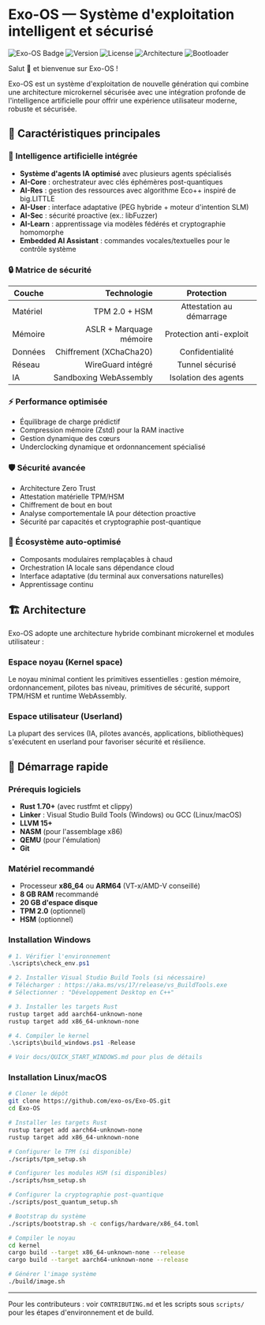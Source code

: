 # Exo-OS — Système d'exploitation intelligent et sécurisé

![Exo-OS Badge](https://img.shields.io/badge/Exo--OS-Intelligent%20%26%20S%C3%A9curis%C3%A9-blue?style=for-the-badge&logo=shield&logoColor=white)
![Version](https://img.shields.io/badge/version-0.1.0--dev-green?style=for-the-badge)
![License](https://img.shields.io/badge/license-MIT%2FApache%202.0-yellow?style=for-the-badge)
![Architecture](https://img.shields.io/badge/architecture-x86__64-red?style=for-the-badge)
![Bootloader](https://img.shields.io/badge/bootloader-Multiboot2%20%2B%20GRUB-orange?style=for-the-badge)

Salut 👋 et bienvenue sur Exo-OS !

Exo-OS est un système d'exploitation de nouvelle génération qui combine une architecture microkernel sécurisée avec une intégration profonde de l'intelligence artificielle pour offrir une expérience utilisateur moderne, robuste et sécurisée.

## 🌟 Caractéristiques principales

### 🧠 Intelligence artificielle intégrée

- **Système d'agents IA optimisé** avec plusieurs agents spécialisés
- **AI-Core** : orchestrateur avec clés éphémères post-quantiques
- **AI-Res** : gestion des ressources avec algorithme Eco++ inspiré de big.LITTLE
- **AI-User** : interface adaptative (PEG hybride + moteur d'intention SLM)
- **AI-Sec** : sécurité proactive (ex.: libFuzzer)
- **AI-Learn** : apprentissage via modèles fédérés et cryptographie homomorphe
- **Embedded AI Assistant** : commandes vocales/textuelles pour le contrôle système

### 🔒 Matrice de sécurité

| Couche      | Technologie               | Protection                |
|-------------|--------------------------:|:-------------------------:|
| Matériel    | TPM 2.0 + HSM             | Attestation au démarrage  |
| Mémoire     | ASLR + Marquage mémoire   | Protection anti-exploit   |
| Données     | Chiffrement (XChaCha20)   | Confidentialité           |
| Réseau      | WireGuard intégré         | Tunnel sécurisé           |
| IA          | Sandboxing WebAssembly    | Isolation des agents      |

### ⚡ Performance optimisée

- Équilibrage de charge prédictif
- Compression mémoire (Zstd) pour la RAM inactive
- Gestion dynamique des cœurs
- Underclocking dynamique et ordonnancement spécialisé

### 🛡️ Sécurité avancée

- Architecture Zero Trust
- Attestation matérielle TPM/HSM
- Chiffrement de bout en bout
- Analyse comportementale IA pour détection proactive
- Sécurité par capacités et cryptographie post-quantique

### 🔄 Écosystème auto‑optimisé

- Composants modulaires remplaçables à chaud
- Orchestration IA locale sans dépendance cloud
- Interface adaptative (du terminal aux conversations naturelles)
- Apprentissage continu

## 🏗️ Architecture

Exo-OS adopte une architecture hybride combinant microkernel et modules utilisateur :

### Espace noyau (Kernel space)

Le noyau minimal contient les primitives essentielles : gestion mémoire, ordonnancement, pilotes bas niveau, primitives de sécurité, support TPM/HSM et runtime WebAssembly.

### Espace utilisateur (Userland)

La plupart des services (IA, pilotes avancés, applications, bibliothèques) s'exécutent en userland pour favoriser sécurité et résilience.

## 🚀 Démarrage rapide

### Prérequis logiciels

- **Rust 1.70+** (avec rustfmt et clippy)
- **Linker** : Visual Studio Build Tools (Windows) ou GCC (Linux/macOS)
- **LLVM 15+**
- **NASM** (pour l'assemblage x86)
- **QEMU** (pour l'émulation)
- **Git**

### Matériel recommandé

- Processeur **x86_64** ou **ARM64** (VT-x/AMD-V conseillé)
- **8 GB RAM** recommandé
- **20 GB d'espace disque**
- **TPM 2.0** (optionnel)
- **HSM** (optionnel)

### Installation Windows

```powershell
# 1. Vérifier l'environnement
.\scripts\check_env.ps1

# 2. Installer Visual Studio Build Tools (si nécessaire)
# Télécharger : https://aka.ms/vs/17/release/vs_BuildTools.exe
# Sélectionner : "Développement Desktop en C++"

# 3. Installer les targets Rust
rustup target add aarch64-unknown-none
rustup target add x86_64-unknown-none

# 4. Compiler le kernel
.\scripts\build_windows.ps1 -Release

# Voir docs/QUICK_START_WINDOWS.md pour plus de détails
```

### Installation Linux/macOS

```bash
# Cloner le dépôt
git clone https://github.com/exo-os/Exo-OS.git
cd Exo-OS

# Installer les targets Rust
rustup target add aarch64-unknown-none
rustup target add x86_64-unknown-none

# Configurer le TPM (si disponible)
./scripts/tpm_setup.sh

# Configurer les modules HSM (si disponibles)
./scripts/hsm_setup.sh

# Configurer la cryptographie post-quantique
./scripts/post_quantum_setup.sh

# Bootstrap du système
./scripts/bootstrap.sh -c configs/hardware/x86_64.toml

# Compiler le noyau
cd kernel
cargo build --target x86_64-unknown-none --release
cargo build --target aarch64-unknown-none --release

# Générer l'image système
./build/image.sh
```

---

Pour les contributeurs : voir `CONTRIBUTING.md` et les scripts sous `scripts/` pour les étapes d'environnement et de build.


